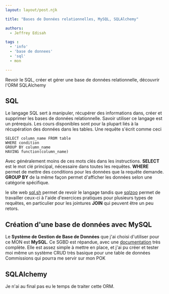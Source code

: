 ```yaml
---
layout: layout/post.njk

title: "Bases de Données relationnelles, MySQL, SQLAlchemy"

authors:
  - Jeffrey Edisah

tags :
  - 'info'
  - 'base de donnees'
  - 'sql'
  - mon

---
```

<!-- début résumé -->

Revoir le SQL, créer et gérer une base de données relationnelle, découvrir l'ORM SQLAlchemy

<!-- fin résumé -->


## SQL

Le langage SQL sert à manipuler, récupérer des informations dans, créer et supprimer les bases de données relationnelle. Savoir utiliser ce langage est un prérequis. Les cours disponibles sont pour la plupart liés à la récupération des données dans les tables. Une requête s'écrit comme ceci

    SELECT column_name FROM table
    WHERE condition
    GROUP BY column_name
    HAVING function(column_name)

Avec généralement moins de ces mots clés dans les instructions. **SELECT** est le mot clé principal, nécessaire dans toutes les requêtes. **WHERE** permet de mettre des conditions pour les données que la requête demande. **GROUP BY** de la même façon permet d'afficher les données selon une catégorie spécifique.

le site web [sql.sh](sql.sh) permet de revoir le langage tandis que [sqlzoo](sqlzoo.net) permet de travailler ceux-ci à l'aide d'exercices pratiques pour plusieurs types de requêtes, en particulier pour les jointures **JOIN** qui peuvent être un peu retors.

## Création d'une base de données avec MySQL

Le **Système de Gestion de Base de Données** que j'ai choisi d'utiliser pour ce MON est **MySQL**. Ce SGBD est répandue, avec une [documentation](https://dev.mysql.com/doc/) très complète. Elle est assez simple à mettre en place, et j'ai pu créer et tester moi même un système CRUD très basique pour une table de données Commissions qui pourra me servir sur mon POK

## SQLAlchemy

Je n'ai au final pas eu le temps de traiter cette ORM.